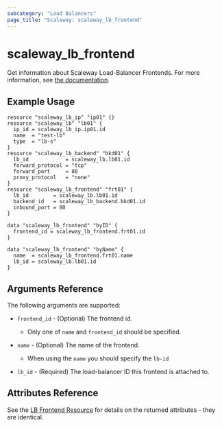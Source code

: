 ```yaml
---
subcategory: "Load Balancers"
page_title: "Scaleway: scaleway_lb_frontend"
---
```


# scaleway_lb_frontend

Get information about Scaleway Load-Balancer Frontends.
For more information, see [the documentation](https://www.scaleway.com/en/developers/api/load-balancer/zoned-api/#path-frontends).

## Example Usage

```hcl
resource "scaleway_lb_ip" "ip01" {}
resource "scaleway_lb" "lb01" {
  ip_id = scaleway_lb_ip.ip01.id
  name  = "test-lb"
  type  = "lb-s"
}
resource "scaleway_lb_backend" "bkd01" {
  lb_id            = scaleway_lb.lb01.id
  forward_protocol = "tcp"
  forward_port     = 80
  proxy_protocol   = "none"
}
resource "scaleway_lb_frontend" "frt01" {
  lb_id        = scaleway_lb.lb01.id
  backend_id   = scaleway_lb_backend.bkd01.id
  inbound_port = 80
}

data "scaleway_lb_frontend" "byID" {
  frontend_id = scaleway_lb_frontend.frt01.id
}

data "scaleway_lb_frontend" "byName" {
  name  = scaleway_lb_frontend.frt01.name
  lb_id = scaleway_lb.lb01.id
}
```

## Arguments Reference

The following arguments are supported:

- `frontend_id` - (Optional) The frontend id.
    - Only one of `name` and `frontend_id` should be specified.

- `name` - (Optional) The name of the frontend.
    - When using the `name` you should specify the `lb-id`

- `lb_id` - (Required) The load-balancer ID this frontend is attached to.

## Attributes Reference

See the [LB Frontend Resource](../resources/lb_frontend.md) for details on the returned attributes - they are identical.